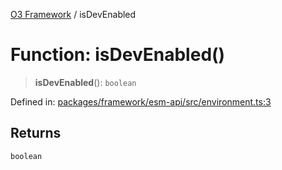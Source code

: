 [O3 Framework](../API.md) / isDevEnabled

# Function: isDevEnabled()

> **isDevEnabled**(): `boolean`

Defined in: [packages/framework/esm-api/src/environment.ts:3](https://github.com/its-kios09/openmrs-esm-core/blob/main/packages/framework/esm-api/src/environment.ts#L3)

## Returns

`boolean`
